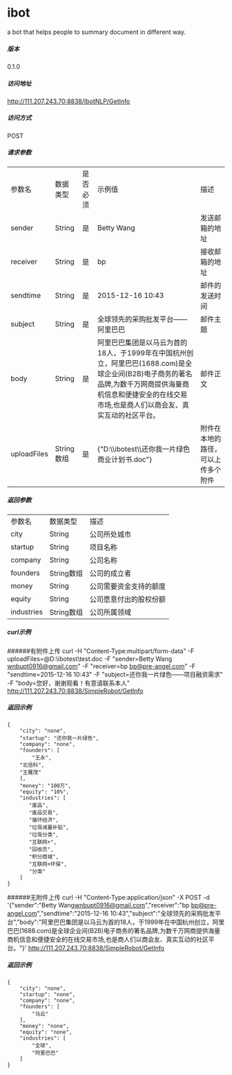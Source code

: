 # ibot

a bot that helps people to summary document in different way.

##### 版本
0.1.0
##### 访问地址
http://111.207.243.70:8838/IbotNLP/GetInfo

##### 访问方式  
POST

##### 请求参数
<table class="table table-bordered table-striped table-condensed">
   <tr>
      <td>参数名</td>
      <td>数据类型</td>
      <td>是否必须</td>
      <td>示例值</td>
      <td>描述</td>
   </tr>
   <tr>
      <td>sender</td>
      <td>String</td>
      <td>是</td>
      <td>Betty Wang <wnbupt0916@gmail.com></td>
      <td>发送邮箱的地址</td>
   </tr>
   <tr>
      <td>receiver</td>
      <td>String</td>
      <td>是</td>
      <td>bp <bp@pre-angel.com></td>
      <td>接收邮箱的地址</td>
   </tr>
   <tr>
      <td>sendtime</td>
      <td>String</td>
      <td>是</td>
      <td>2015-12-16 10:43</td>
      <td>邮件的发送时间</td>
   </tr>
   <tr>
      <td>subject</td>
      <td>String</td>
      <td>是</td>
      <td>全球领先的采购批发平台——阿里巴巴</td>
      <td>邮件主题</td>
   </tr>
   <tr>
      <td>body</td>
      <td>String</td>
      <td>是</td>
      <td>阿里巴巴集团是以马云为首的18人，于1999年在中国杭州创立，阿里巴巴(1688.com)是全球企业间(B2B)电子商务的著名品牌,为数千万网商提供海量商机信息和便捷安全的在线交易市场,也是商人们以商会友、真实互动的社区平台。</td>
      <td>邮件正文</td>
   </tr>
   <tr>
      <td>uploadFiles</td>
      <td>String数组</td>
      <td>是</td>
      <td>{"D:\\ibotest\\还你我一片绿色商业计划书.doc"}</td>
      <td>附件在本地的路径，可以上传多个附件</td>
   </tr>
</table>

##### 返回参数 
<table class="table table-bordered table-striped table-condensed">
   <tr>
      <td>参数名</td>
      <td>数据类型</td>
      <td>描述</td>
   </tr>
   <tr>
      <td>city</td>
      <td>String</td>
      <td>公司所处城市</td>
   </tr>
   <tr>
      <td>startup</td>
      <td>String</td>
      <td>项目名称</td>
   </tr>
   <tr>
      <td>company</td>
      <td>String</td>
      <td>公司名称</td>
   </tr>
   <tr>
      <td>founders</td>
      <td>String数组</td>
      <td>公司的成立者</td>
   </tr>
   <tr>
      <td>money</td>
      <td>String</td>
      <td>公司需要资金支持的额度</td>
   </tr>
   <tr>
      <td>equity</td>
      <td>String</td>
      <td>公司愿意付出的股权份额</td>
   </tr>
   <tr>
      <td>industries</td>
      <td>String数组</td>
      <td>公司所属领域</td>
   </tr>
</table>

##### curl示例
######有附件上传
	curl -H "Content-Type:multipart/form-data" -F uploadFiles=@D:\ibotest\test.doc -F "sender=Betty Wang <wnbupt0916@gmail.com>" -F "receiver=bp <bp@pre-angel.com>" -F "sendtime=2015-12-16 10:43" -F "subject=还你我一片绿色——项目融资需求" -F "body=您好，谢谢观看！有意请联系本人" http://111.207.243.70:8838/SimpleRobot/GetInfo
	
##### 返回示例	
	{
	    "city": "none",
	    "startup": "还你我一片绿色",
	    "company": "none",
	    "founders": [
	        "王永",
		"北信科",
		"王雁茂"
	    ],
	    "money": "100万",
	    "equity": "10%",
	    "industries": [
	       "废品",
	       "废品交易",
	       "循环经济",
	       "垃圾减量补贴",
	       "垃圾分类",
	       "互联网+",
	       "回收员",
	       "积分商城",
	       "互联网+环保",
	       "分类"
	    ]
	}

######无附件上传
	curl -H "Content-Type:application/json" -X POST -d '{"sender":"Betty Wang<wnbupt0916@gmail.com>","receiver":"bp <bp@pre-angel.com>","sendtime":"2015-12-16 10:43","subject":"全球领先的采购批发平台","body":"阿里巴巴集团是以马云为首的18人，于1999年在中国杭州创立，阿里巴巴(1688.com)是全球企业间(B2B)电子商务的著名品牌,为数千万网商提供海量商机信息和便捷安全的在线交易市场,也是商人们以商会友、真实互动的社区平台。"}' http://111.207.243.70:8838/SimpleRobot/GetInfo 

##### 返回示例	
	{
	    "city": "none",
	    "startup": "none",
	    "company": "none",
	    "founders": [
	        "马云"
	    ],
	    "money": "none",
	    "equity": "none",
	    "industries": [
	        "全球",
	        "阿里巴巴"
	    ]
	}














